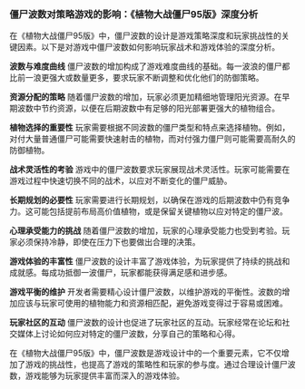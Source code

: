### 僵尸波数对策略游戏的影响：《植物大战僵尸95版》深度分析

在《植物大战僵尸95版》中，僵尸波数的设计是游戏策略深度和玩家挑战性的关键因素。以下是对游戏中僵尸波数如何影响玩家战术和游戏体验的深度分析。

**波数与难度曲线**
僵尸波数的增加构成了游戏难度曲线的基础。每一波浪的僵尸都比前一浪更强大或数量更多，要求玩家不断调整和优化他们的防御策略。

**资源分配的策略**
随着僵尸波数的增加，玩家必须更加精细地管理阳光资源。在早期波数中节约资源，以便在后期波数中有足够的阳光部署更强大的植物组合。

**植物选择的重要性**
玩家需要根据不同波数的僵尸类型和特点来选择植物。例如，对付大量普通僵尸可能需要快速射击的植物，而对付强力僵尸则可能需要高耐久的防御植物。

**战术灵活性的考验**
游戏中的僵尸波数要求玩家展现战术灵活性。玩家可能需要在游戏过程中快速切换不同的战术，以应对不断变化的僵尸威胁。

**长期规划的必要性**
玩家需要进行长期规划，以确保在游戏的后期波数中仍有竞争力。这可能包括提前布局高价值植物，或是保留关键植物以应对特定的僵尸波。

**心理承受能力的挑战**
随着僵尸波数的增加，玩家的心理承受能力也受到考验。玩家必须保持冷静，即使在压力下也要做出合理的决策。

**游戏体验的丰富性**
僵尸波数的设计丰富了游戏体验，为玩家提供了持续的挑战和成就感。每成功抵御一波僵尸，玩家都能获得满足感和进步感。

**游戏平衡的维护**
开发者需要精心设计僵尸波数，以维护游戏的平衡性。波数的增加应该与玩家可使用的植物能力和资源相匹配，避免游戏变得过于容易或困难。

**玩家社区的互动**
僵尸波数的设计也促进了玩家社区的互动。玩家经常在论坛和社交媒体上讨论如何应对特定的僵尸波数，分享自己的策略和心得。

在《植物大战僵尸95版》中，僵尸波数是游戏设计中的一个重要元素，它不仅增加了游戏的挑战性，也提高了游戏的策略性和玩家的参与度。通过合理设计僵尸波数，游戏能够为玩家提供丰富而深入的游戏体验。